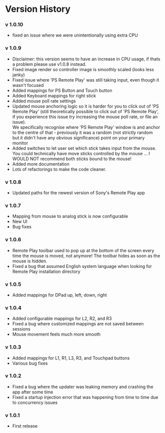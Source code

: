 # Version History

### v 1.0.10
* fixed an issue where we were unintentionally using extra CPU

### v 1.0.9
* Disclaimer: this version seems to have an increase in CPU usage, if thats a problem please use v1.0.8 instead.
* Fixed image render so controller image is smoothly scaled (looks less janky)
* Fixed issue where 'PS Remote Play' was still taking input, even though it wasn't focused
* Added mappings for PS Button and Touch button
* Added Keyboard mappings for right stick
* Added mouse poll rate settings
* Updated mouse anchoring logic so it is harder for you to click out of 'PS Remote Play' (still theoretically possible to click out of 'PS Remote Play', if you experience this issue try increasing the mouse poll rate, or file an issue). <br> We specifically recognise where 'PS Remote Play' window is and anchor to the centre of that - previously it was a random (not strictly random but it didn't have any obvious significance) point on your primary monitor
* Added switches to let user set which stick takes input from the mouse.<br> You could technically have move sticks controlled by the mouse ... I WOULD NOT recommend both sticks bound to the mouse!
* Added more documentation
* Lots of refactorings to make the code cleaner.

### v 1.0.8
* Updated paths for the newest version of Sony's Remote Play app

### v 1.0.7
* Mapping from mouse to analog stick is now configurable
* New UI
* Bug fixes

### v 1.0.6
* Remote Play toolbar used to pop up at the bottom of the screen every time the mouse is moved, not anymore! The toolbar hides as soon as the mouse is hidden.
* Fixed a bug that assumed English system language when looking for Remote Play installation directory

### v 1.0.5
* Added mappings for DPad up, left, down, right

### v 1.0.4
* Added configurable mappings for L2, R2, and R3
* Fixed a bug where customized mappings are not saved between sessions
* Mouse movement feels much more smooth

### v 1.0.3
* Added mappings for L1, R1, L3, R3, and Touchpad buttons
* Various bug fixes

### v 1.0.2
* Fixed a bug where the updater was leaking memory and crashing the app after some time
* Fixed a startup injection error that was happening from time to time due to concurrency issues

### v 1.0.1
* First release